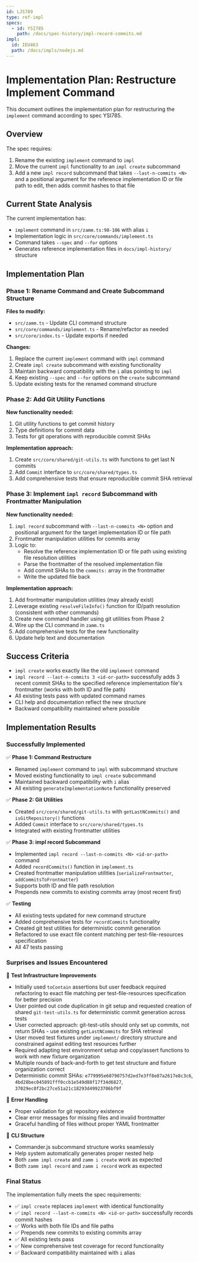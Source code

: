 ```yaml
---
id: LJS789
type: ref-impl
specs:
  - id: YSI785
    path: /docs/spec-history/impl-record-commits.md
impl:
  id: IEU463
  path: /docs/impls/nodejs.md
---
```


# Implementation Plan: Restructure Implement Command

This document outlines the implementation plan for restructuring the `implement` command according to spec YSI785.

## Overview

The spec requires:

1. Rename the existing `implement` command to `impl`
2. Move the current `impl` functionality to an `impl create` subcommand
3. Add a new `impl record` subcommand that takes `--last-n-commits <N>` and a positional argument for the reference implementation ID or file path to edit, then adds commit hashes to that file

## Current State Analysis

The current implementation has:

- `implement` command in `src/zamm.ts:98-106` with alias `i`
- Implementation logic in `src/core/commands/implement.ts`
- Command takes `--spec` and `--for` options
- Generates reference implementation files in `docs/impl-history/` structure

## Implementation Plan

### Phase 1: Rename Command and Create Subcommand Structure

**Files to modify:**

- `src/zamm.ts` - Update CLI command structure
- `src/core/commands/implement.ts` - Rename/refactor as needed
- `src/core/index.ts` - Update exports if needed

**Changes:**

1. Replace the current `implement` command with `impl` command
2. Create `impl create` subcommand with existing functionality
3. Maintain backward compatibility with the `i` alias pointing to `impl`
4. Keep existing `--spec` and `--for` options on the `create` subcommand
5. Update existing tests for the renamed command structure

### Phase 2: Add Git Utility Functions

**New functionality needed:**

1. Git utility functions to get commit history
2. Type definitions for commit data
3. Tests for git operations with reproducible commit SHAs

**Implementation approach:**

1. Create `src/core/shared/git-utils.ts` with functions to get last N commits
2. Add `Commit` interface to `src/core/shared/types.ts`
3. Add comprehensive tests that ensure reproducible commit SHA retrieval

### Phase 3: Implement `impl record` Subcommand with Frontmatter Manipulation

**New functionality needed:**

1. `impl record` subcommand with `--last-n-commits <N>` option and positional argument for the target implementation ID or file path
2. Frontmatter manipulation utilities for commits array
3. Logic to:
   - Resolve the reference implementation ID or file path using existing file resolution utilities
   - Parse the frontmatter of the resolved implementation file
   - Add commit SHAs to the `commits:` array in the frontmatter
   - Write the updated file back

**Implementation approach:**

1. Add frontmatter manipulation utilities (may already exist)
2. Leverage existing `resolveFileInfo()` function for ID/path resolution (consistent with other commands)
3. Create new command handler using git utilities from Phase 2
4. Wire up the CLI command in `zamm.ts`
5. Add comprehensive tests for the new functionality
6. Update help text and documentation

## Success Criteria

- `impl create` works exactly like the old `implement` command
- `impl record --last-n-commits 3 <id-or-path>` successfully adds 3 recent commit SHAs to the specified reference implementation file's frontmatter (works with both ID and file path)
- All existing tests pass with updated command names
- CLI help and documentation reflect the new structure
- Backward compatibility maintained where possible

## Implementation Results

### Successfully Implemented

✅ **Phase 1: Command Restructure**

- Renamed `implement` command to `impl` with subcommand structure
- Moved existing functionality to `impl create` subcommand
- Maintained backward compatibility with `i` alias
- All existing `generateImplementationNote` functionality preserved

✅ **Phase 2: Git Utilities**

- Created `src/core/shared/git-utils.ts` with `getLastNCommits()` and `isGitRepository()` functions
- Added `Commit` interface to `src/core/shared/types.ts`
- Integrated with existing frontmatter utilities

✅ **Phase 3: impl record Subcommand**

- Implemented `impl record --last-n-commits <N> <id-or-path>` command
- Added `recordCommits()` function in `implement.ts`
- Created frontmatter manipulation utilities (`serializeFrontmatter`, `addCommitsToFrontmatter`)
- Supports both ID and file path resolution
- Prepends new commits to existing commits array (most recent first)

✅ **Testing**

- All existing tests updated for new command structure
- Added comprehensive tests for `recordCommits` functionality
- Created git test utilities for deterministic commit generation
- Refactored to use exact file content matching per test-file-resources specification
- All 47 tests passing

### Surprises and Issues Encountered

🔧 **Test Infrastructure Improvements**

- Initially used `toContain` assertions but user feedback required refactoring to exact file matching per test-file-resources specification for better precision
- User pointed out code duplication in git setup and requested creation of shared `git-test-utils.ts` for deterministic commit generation across tests
- User corrected approach: git-test-utils should only set up commits, not return SHAs - use existing `getLastNCommits` for SHA retrieval
- User moved test fixtures under `implement/` directory structure and constrained against editing test resources further
- Required adapting test environment setup and copy/assert functions to work with new fixture organization
- Multiple rounds of back-and-forth to get test structure and fixture organization correct
- Deterministic commit SHAs: `e779995e60790757d2ed7e3ff8e87a2617e8c3c6`, `4bd28bec045891fff0ccb1e549d88f17f34d6827`, `37029ec0f2bc27ce51a21c18293d49923706bf9f`

🎯 **Error Handling**

- Proper validation for git repository existence
- Clear error messages for missing files and invalid frontmatter
- Graceful handling of files without proper YAML frontmatter

🚀 **CLI Structure**

- Commander.js subcommand structure works seamlessly
- Help system automatically generates proper nested help
- Both `zamm impl create` and `zamm i create` work as expected
- Both `zamm impl record` and `zamm i record` work as expected

### Final Status

The implementation fully meets the spec requirements:

- ✅ `impl create` replaces `implement` with identical functionality
- ✅ `impl record --last-n-commits <N> <id-or-path>` successfully records commit hashes
- ✅ Works with both file IDs and file paths
- ✅ Prepends new commits to existing commits array
- ✅ All existing tests pass
- ✅ New comprehensive test coverage for record functionality
- ✅ Backward compatibility maintained with `i` alias
